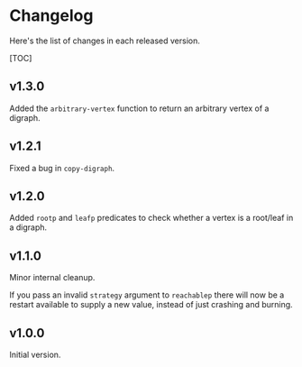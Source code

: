 Changelog
=========

Here's the list of changes in each released version.

[TOC]

v1.3.0
------

Added the `arbitrary-vertex` function to return an arbitrary vertex of
a digraph.

v1.2.1
------

Fixed a bug in `copy-digraph`.

v1.2.0
------

Added `rootp` and `leafp` predicates to check whether a vertex is a root/leaf in
a digraph.

v1.1.0
------

Minor internal cleanup.

If you pass an invalid `strategy` argument to `reachablep` there will now be
a restart available to supply a new value, instead of just crashing and burning.

v1.0.0
------

Initial version.
